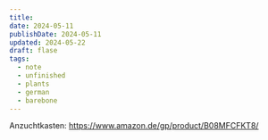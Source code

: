 ```yaml
---
title: 
date: 2024-05-11
publishDate: 2024-05-11
updated: 2024-05-22
draft: flase
tags:
  - note
  - unfinished
  - plants
  - german
  - barebone
---
```

 
Anzuchtkasten: https://www.amazon.de/gp/product/B08MFCFKT8/

